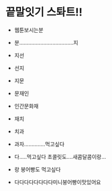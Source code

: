 # 끝말잇기 스톼트!!

- 웹툰보시는분
- 분....................................지
- 지선
- 선지
- 지문
- 문재인
- 인간문화재    
- 재치
- 치과
- 과자..............먹고싶다
- 다.....먹고싶다 초콜릿도....새콤달콤이랑...
- 랑 붕어빵도 먹고싶다

- 다다다다다다다다미니붕어빵이맛있어요